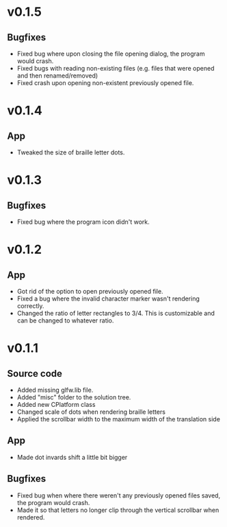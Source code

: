# v0.1.5
 ## Bugfixes
- Fixed bug where upon closing the file opening dialog, the program would crash.
- Fixed bugs with reading non-existing files (e.g. files that were opened and then renamed/removed)
- Fixed crash upon opening non-existent previously opened file.

# v0.1.4
## App
- Tweaked the size of braille letter dots.

# v0.1.3
## Bugfixes
- Fixed bug where the program icon didn't work.

# v0.1.2
## App
- Got rid of the option to open previously opened file.
- Fixed a bug where the invalid character marker wasn't rendering correctly.
- Changed the ratio of letter rectangles to 3/4. This is customizable and can be changed to whatever ratio.

# v0.1.1
## Source code
- Added missing glfw.lib file.
- Added "misc" folder to the solution tree.
- Added new CPlatform class
- Changed scale of dots when rendering braille letters
- Applied the scrollbar width to the maximum width of the translation side

## App
- Made dot invards shift a little bit bigger

## Bugfixes
- Fixed bug when where there weren't any previously opened files saved, the program would crash.
- Made it so that letters no longer clip through the vertical scrollbar when rendered.
